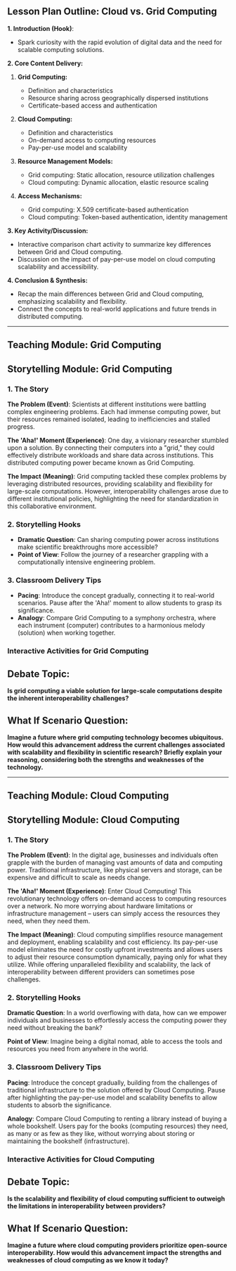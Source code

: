 ## Lesson Plan Outline: Cloud vs. Grid Computing

**1. Introduction (Hook)**:
- Spark curiosity with the rapid evolution of digital data and the need for scalable computing solutions.

**2. Core Content Delivery:**

1. **Grid Computing:**
    - Definition and characteristics
    - Resource sharing across geographically dispersed institutions
    - Certificate-based access and authentication


2. **Cloud Computing:**
    - Definition and characteristics
    - On-demand access to computing resources
    - Pay-per-use model and scalability


3. **Resource Management Models:**
    - Grid computing: Static allocation, resource utilization challenges
    - Cloud computing: Dynamic allocation, elastic resource scaling


4. **Access Mechanisms:**
    - Grid computing: X.509 certificate-based authentication
    - Cloud computing: Token-based authentication, identity management

**3. Key Activity/Discussion:**
- Interactive comparison chart activity to summarize key differences between Grid and Cloud computing.
- Discussion on the impact of pay-per-use model on cloud computing scalability and accessibility.

**4. Conclusion & Synthesis:**
- Recap the main differences between Grid and Cloud computing, emphasizing scalability and flexibility.
- Connect the concepts to real-world applications and future trends in distributed computing.


---

## Teaching Module: Grid Computing
## Storytelling Module: Grid Computing

### 1. The Story

**The Problem (Event)**: Scientists at different institutions were battling complex engineering problems. Each had immense computing power, but their resources remained isolated, leading to inefficiencies and stalled progress.

**The 'Aha!' Moment (Experience)**: One day, a visionary researcher stumbled upon a solution. By connecting their computers into a "grid," they could effectively distribute workloads and share data across institutions. This distributed computing power became known as Grid Computing.

**The Impact (Meaning)**: Grid computing tackled these complex problems by leveraging distributed resources, providing scalability and flexibility for large-scale computations. However, interoperability challenges arose due to different institutional policies, highlighting the need for standardization in this collaborative environment.


### 2. Storytelling Hooks

* **Dramatic Question**: Can sharing computing power across institutions make scientific breakthroughs more accessible?
* **Point of View**: Follow the journey of a researcher grappling with a computationally intensive engineering problem.


### 3. Classroom Delivery Tips

* **Pacing**: Introduce the concept gradually, connecting it to real-world scenarios. Pause after the 'Aha!' moment to allow students to grasp its significance. 
* **Analogy**: Compare Grid Computing to a symphony orchestra, where each instrument (computer) contributes to a harmonious melody (solution) when working together.

### Interactive Activities for Grid Computing
## Debate Topic:

**Is grid computing a viable solution for large-scale computations despite the inherent interoperability challenges?**


## What If Scenario Question:

**Imagine a future where grid computing technology becomes ubiquitous. How would this advancement address the current challenges associated with scalability and flexibility in scientific research? Briefly explain your reasoning, considering both the strengths and weaknesses of the technology.**


---

## Teaching Module: Cloud Computing
## Storytelling Module: Cloud Computing

### 1. The Story

**The Problem (Event)**: In the digital age, businesses and individuals often grapple with the burden of managing vast amounts of data and computing power. Traditional infrastructure, like physical servers and storage, can be expensive and difficult to scale as needs change.

**The 'Aha!' Moment (Experience)**: Enter Cloud Computing! This revolutionary technology offers on-demand access to computing resources over a network. No more worrying about hardware limitations or infrastructure management – users can simply access the resources they need, when they need them.

**The Impact (Meaning)**: Cloud computing simplifies resource management and deployment, enabling scalability and cost efficiency. Its pay-per-use model eliminates the need for costly upfront investments and allows users to adjust their resource consumption dynamically, paying only for what they utilize. While offering unparalleled flexibility and scalability, the lack of interoperability between different providers can sometimes pose challenges.


### 2. Storytelling Hooks

**Dramatic Question**: In a world overflowing with data, how can we empower individuals and businesses to effortlessly access the computing power they need without breaking the bank?

**Point of View**: Imagine being a digital nomad, able to access the tools and resources you need from anywhere in the world.


### 3. Classroom Delivery Tips

**Pacing**: Introduce the concept gradually, building from the challenges of traditional infrastructure to the solution offered by Cloud Computing. Pause after highlighting the pay-per-use model and scalability benefits to allow students to absorb the significance.

**Analogy**: Compare Cloud Computing to renting a library instead of buying a whole bookshelf. Users pay for the books (computing resources) they need, as many or as few as they like, without worrying about storing or maintaining the bookshelf (infrastructure).

### Interactive Activities for Cloud Computing
## Debate Topic:

**Is the scalability and flexibility of cloud computing sufficient to outweigh the limitations in interoperability between providers?**

## What If Scenario Question:

**Imagine a future where cloud computing providers prioritize open-source interoperability. How would this advancement impact the strengths and weaknesses of cloud computing as we know it today?**